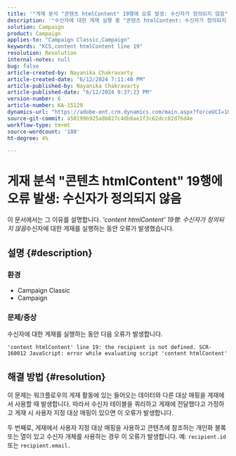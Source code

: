 ```yaml
---
title: '"게재 분석 "콘텐츠 htmlContent" 19행에 오류 발생: 수신자가 정의되지 않음"'
description: '"수신자에 대한 게재 실행 중 "콘텐츠 htmlContent: 수신자가 정의되지 않음" 오류를 해결하는 방법을 알아봅니다."'
solution: Campaign
product: Campaign
applies-to: "Campaign Classic,Campaign"
keywords: "KCS,content htmlContent line 19"
resolution: Resolution
internal-notes: null
bug: false
article-created-by: Nayanika Chakravarty
article-created-date: "6/12/2024 7:11:40 PM"
article-published-by: Nayanika Chakravarty
article-published-date: "6/12/2024 9:37:23 PM"
version-number: 6
article-number: KA-15129
dynamics-url: "https://adobe-ent.crm.dynamics.com/main.aspx?forceUCI=1&pagetype=entityrecord&etn=knowledgearticle&id=103a9c92-ef28-ef11-840a-000d3a3764e0"
source-git-commit: a50199b925a0b827c4db8ae1f3c62dcc02d76d4e
workflow-type: tm+mt
source-wordcount: '180'
ht-degree: 4%

---
```


# 게재 분석 &quot;콘텐츠 htmlContent&quot; 19행에 오류 발생: 수신자가 정의되지 않음


이 문서에서는 그 이유를 설명합니다. *&#39;content htmlContent&#39; 19행: 수신자가 정의되지 않음*&#x200B;수신자에 대한 게재를 실행하는 동안 오류가 발생했습니다.

## 설명 {#description}


### 환경

- Campaign Classic
- Campaign


### <b>문제/증상</b>

수신자에 대한 게재를 실행하는 동안 다음 오류가 발생합니다.

`'content htmlContent' line 19: the recipient is not defined. SCR-160012 JavaScript: error while evaluating script 'content htmlContent'`


## 해결 방법 {#resolution}


이 문제는 워크플로우의 게재 활동에 있는 들어오는 데이터와 다른 대상 매핑을 게재에서 사용할 때 발생합니다. 따라서 수신자 테이블을 쿼리하고 게재에 전달했다고 가정하고 게재 시 사용자 지정 대상 매핑이 있으면 이 오류가 발생합니다.

두 번째로, 게재에서 사용자 지정 대상 매핑을 사용하고 콘텐츠에 참조하는 개인화 블록 또는 열이 있고 수신자 개체를 사용하는 경우 이 오류가 발생합니다. 예: `recipient.id` 또는 `recipient.email.`
